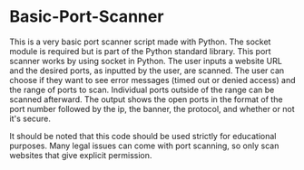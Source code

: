 # Basic-Port-Scanner
This is a very basic port scanner script made with Python. The socket module is required but is part of the Python standard library.
This port scanner works by using socket in Python. The user inputs a website URL and the desired ports, as inputted by the user, are scanned.
The user can choose if they want to see error messages (timed out or denied access) and the range of ports to scan. 
Individual ports outside of the range can be scanned afterward.
The output shows the open ports in the format of the port number followed by the ip, the banner, the protocol, and whether or not it's secure.

It should be noted that this code should be used strictly for educational purposes. Many legal issues can come with port scanning, so only scan websites that give explicit permission.
